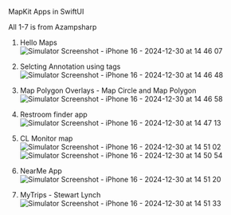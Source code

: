 MapKit Apps in SwiftUI


All 1-7 is from Azampsharp
1. Hello Maps
![Simulator Screenshot - iPhone 16 - 2024-12-30 at 14 46 07](https://github.com/user-attachments/assets/9dc38a97-b0db-4cff-8e7a-aaacd4397323)


2. Selcting Annotation using tags
![Simulator Screenshot - iPhone 16 - 2024-12-30 at 14 46 48](https://github.com/user-attachments/assets/4e7da64b-66cf-4da4-89c5-a248cc669b04)


3. Map Polygon Overlays - Map Circle and Map Polygon
![Simulator Screenshot - iPhone 16 - 2024-12-30 at 14 46 58](https://github.com/user-attachments/assets/6e3b4cb6-a523-4088-9d6e-ba598e018f96)


4. Restroom finder app
![Simulator Screenshot - iPhone 16 - 2024-12-30 at 14 47 13](https://github.com/user-attachments/assets/88d65881-37b7-4395-976b-959293eea393)


5. CL Monitor map
![Simulator Screenshot - iPhone 16 - 2024-12-30 at 14 51 02](https://github.com/user-attachments/assets/a452c01e-c370-446f-a2fa-75ae749715e7)
![Simulator Screenshot - iPhone 16 - 2024-12-30 at 14 50 54](https://github.com/user-attachments/assets/1687808b-7897-441f-a0f5-ff8199c965a2)


6. NearMe App
![Simulator Screenshot - iPhone 16 - 2024-12-30 at 14 51 20](https://github.com/user-attachments/assets/79d3f6e6-cf15-4e93-a0e9-952430ae01f3)


7. MyTrips - Stewart Lynch
![Simulator Screenshot - iPhone 16 - 2024-12-30 at 14 51 33](https://github.com/user-attachments/assets/3e8df59e-01a8-4a84-8bd3-478af15901c1)
